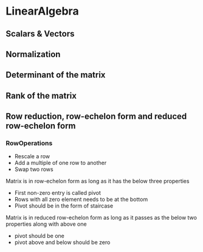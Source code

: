 # LinearAlgebra

## Scalars & Vectors

## Normalization

## Determinant of the matrix

## Rank of the matrix

## Row reduction, row-echelon form and reduced row-echelon form

### RowOperations
* Rescale a row
* Add a multiple of one row to another
* Swap two rows

Matrix is in row-echelon form as long as it has the below three properties
* First non-zero entry is called pivot
* Rows with all zero element needs to be at the bottom
* Pivot should be in the form of staircase

Matrix is in reduced row-echelon form as long as it passes as the below two properties along with above one
* pivot should be one
* pivot above and below should be zero



